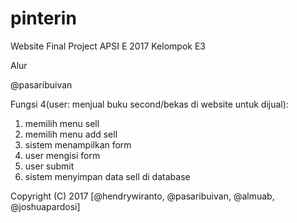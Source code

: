 # pinterin
Website Final Project APSI E 2017 Kelompok E3

Alur

@pasaribuivan

Fungsi 4(user: menjual buku second/bekas di website untuk dijual):
1. memilih menu sell
2. memilih menu add sell
3. sistem menampilkan form
4. user mengisi form
5. user submit
6. sistem menyimpan data sell di database

Copyright (C) 2017 [@hendrywiranto, @pasaribuivan, @almuab, @joshuapardosi]